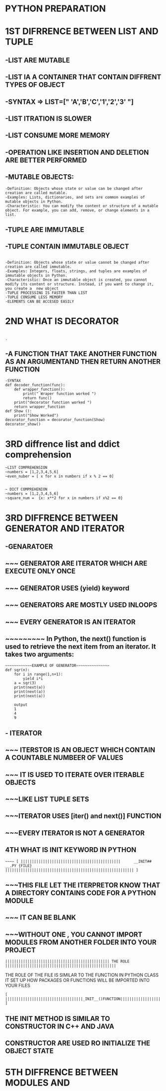 # PYTHON PREPARATION

# 1ST DIFRRENCE BETWEEN LIST AND TUPLE

## -LIST ARE MUTABLE

## -LIST IA A CONTAINER THAT CONTAIN DIFFRENT TYPES OF OBJECT

## -SYNTAX => LIST=[" 'A','B','C','1','2','3' "]

## -LIST ITRATION IS SLOWER

## -LIST CONSUME MORE MEMORY

## -OPERATION LIKE INSERTION AND DELETION ARE BETTER PERFORMED

## -MUTABLE OBJECTS:

```
-Definition: Objects whose state or value can be changed after creation are called mutable.
-Examples: Lists, dictionaries, and sets are common examples of mutable objects in Python.
-Characteristic: You can modify the content or structure of a mutable object. For example, you can add, remove, or change elements in a list.
```



## -TUPLE ARE IMMUTABLE
## -TUPLE CONTAIN IMMUTABLE OBJECT

```IMMUTABLE MEANING ~~~~~~~~~~~~~~~~~~~~~~~~~~~~~~~~~~

-Definition: Objects whose state or value cannot be changed after creation are called immutable.
-Examples: Integers, floats, strings, and tuples are examples of immutable objects in Python.
-Characteristic: Once an immutable object is created, you cannot modify its content or structure. Instead, if you want to change it, you create a  new object
-TUPLE PROCESSING IS FASTER THAN LIST
-TUPLE CONSUME LESS MEMORY
-ELEMENTS CAN BE ACCESED EASILY
```



# 2ND  WHAT IS DECORATOR
																										.
## -A FUNCTION THAT TAKE ANOTHER FUNCTION AS AN ARGUMENTAND THEN RETURN ANOTHER FUNCTION

```
-SYNTAX
def decoder_function(func):
	def wrapper_function():
		print(" Wraper function worked ")
		return func()
	print("decorator function worked ")
	return wrapper_function
def Show ():
	print("Show Worked")
decorator_function = decorator_function(Show)
decorator_show()

```

# 3RD  diffrence list and ddict comprehension

```
~LIST COMPREHENSION
~numbers = [1,2,3,4,5,6]
~even_nuber = [ x for x in numbers if x % 2 == 0]


~ DICT COMPREHENION
~numbers = [1,2,3,4,5,6]
~square_num =  {x: x**2 for x in numbers if x%2 == 0}

```
# 3RD DIFFRENCE BETWEEN GENERATOR AND ITERATOR

## -GENARATOER
## ~~~ GENERATOR ARE ITERATOR WHICH ARE EXECUTE ONLY ONCE
## ~~~ GENERATOR USES (yield) keyword
## ~~~ GENERATORS ARE MOSTLY USED INLOOPS
## ~~~ EVERY GENERATOR IS AN ITERATOR
## ~~~~~~~~~   In Python, the next() function is used to retrieve the next item from an iterator. It takes two arguments:

```
~~~~~~~~~~~~EXAMPLE OF GENERATOR~~~~~~~~~~~~~~~
def sqr(n):
	for i in range(1,n+1):
		yield i*i
	a = sqr(3)
	print(next(a))
	print(next(a))
	print(next(a))

	output
	1
	4
	9

```
## - ITERATOR
## ~~~ ITERSTOR IS AN OBJECT WHICH CONTAIN A COUNTABLE NUMBEER OF VALUES
## ~~~ IT IS USED TO ITERATE OVER ITERABLE OBJECTS
## ~~~LIKE LIST TUPLE SETS
## ~~~ITERATOR USES  [iter() and next()] FUNCTION
## ~~~EVERY ITERATOR IS NOT A GENERATOR
##



## 4TH WHAT IS INIT KEYWORD IN PYTHON
```
~~~~ [ |||||||||||||||||||||||||||||||||||||||||||||      __INIT## __.PY {FILE}	       |||||||||||||||||||||||||||||||||||||||||||||||||||||||||| ]
```

## ~~~THIS FILE LET THE ITERPRETOR KNOW THAT A DIRECTORY CONTAINS CODE FOR A PYTHON MODULE
## ~~~ IT CAN BE BLANK
## ~~~WITHOUT ONE , YOU CANNOT IMPORT MODULES FROM ANOTHER FOLDER INTO YOUR PROJECT


```
||||||||||||||||||||||||||||||||||||||||||||||| THE ROLE ||||||||||||||||||||||||||||||||||||||||||||||||||
```
 THE ROLE OF THE FILE IS SIMILAR TO THE FUNCTION IN PYTHON CLASS
 IT SET UP HOW PACKAGES OR FUNCTIONS WILL BE IMPORTED INTO YOUR FILES


```
[ |||||||||||||||||||||||||||||||||||_INIT__()FUNCTION||||||||||||||||||||||||||||||||||||||||||||||||| ]
```
 ##  THE __INIT__ METHOD IS SIMILAR TO CONSTRUCTOR IN C++ AND JAVA
 ##  CONSTRUCTOR ARE USED RO INITIALIZE   THE OBJECT STATE


# 5TH DIFFRENCE BETWEEN MODULES AND


```
